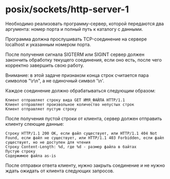 # posix/sockets/http-server-1

Необходимо реализовать программу-сервер, которой передаются два аргумента: номер порта и полный путь к каталогу с
данными.

Программа должна прослушивать TCP-соединение на сервере localhost и указанным номером порта.

После получения сигнала SIGTERM или SIGINT сервер должен закончить обработку текущего соединения, если оно есть, после
чего корректно завершить свою работу.

Внимание: в этой задаче признаком конца строк считается пара символов "\r\n", а не одиночный символ '\n'.

Каждое соединение должно обрабатываться следующим образом:

    Клиент отправляет строку вида GET ИМЯ_ФАЙЛА HTTP/1.1
    Клиент отправляет произвольное количество непустых строк
    Клиент отправляет пустую строку

После получения пустой строки от клиента, сервер должен отправить клиенту слеющие данные:

    Строку HTTP/1.1 200 OK, если файл существует, или HTTP/1.1 404 Not Found, если файл не существует, или HTTP/1.1 403 Forbidden, если файл существует, но не доступен для чтения
    Строку Content-Length: %d, где %d - размер файла в байтах
    Пустую строку
    Содержимое файла as-is

После отправки ответа клиенту, нужно закрыть соединение и не нужно ждать ожидать от клиента следующих запросов.
